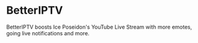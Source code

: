 # BetterIPTV
BetterIPTV boosts Ice Poseidon's YouTube Live Stream with more emotes, going live notifications and more.
